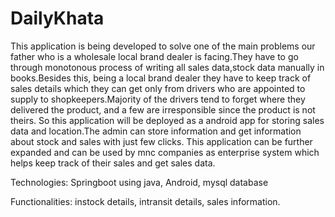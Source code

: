 # DailyKhata
This application is being developed to solve one of the main problems our father who is a wholesale local brand dealer is facing.They have to go through monotonous process
of writing all sales data,stock data manually in books.Besides this, being a local brand dealer they have to keep track of sales details which they can get only from drivers
who are appointed to supply to shopkeepers.Majority of the drivers tend to forget where they delivered the product, and a few are irresponsible since the product is not theirs.
So this application will be deployed as a android app for storing sales data and location.The admin can store information and get information about stock and sales with just
few clicks.
This application can be further expanded and can be used by mnc companies as enterprise system which helps keep track of their sales and get sales data.


Technologies:
Springboot using java,
Android,
mysql database

Functionalities:
instock details,
intransit details,
sales information.

